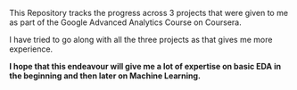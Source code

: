 This Repository tracks the progress across 3 projects that were given to me as part of the Google Advanced Analytics Course on Coursera. 

I have tried to go along with all the three projects as that gives me more experience.

**I hope that this endeavour will give me a lot of expertise on basic EDA in the beginning and then later on Machine Learning.** 
